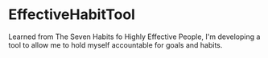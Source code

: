 # EffectiveHabitTool
Learned from The Seven Habits fo Highly Effective People, I'm developing a tool to allow me to hold myself accountable for goals and habits.

